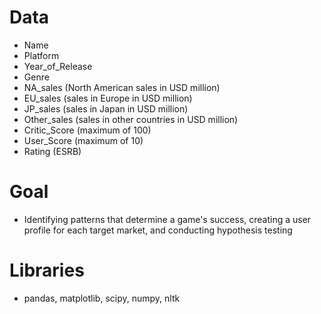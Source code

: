 # Data
- Name
- Platform
- Year_of_Release
- Genre
- NA_sales (North American sales in USD million)
- EU_sales (sales in Europe in USD million)
- JP_sales (sales in Japan in USD million)
- Other_sales (sales in other countries in USD million)
- Critic_Score (maximum of 100)
- User_Score (maximum of 10)
- Rating (ESRB)


# Goal
- Identifying patterns that determine a game's success, creating a user profile for each target market, and conducting hypothesis testing

# Libraries
- pandas, matplotlib, scipy, numpy, nltk
